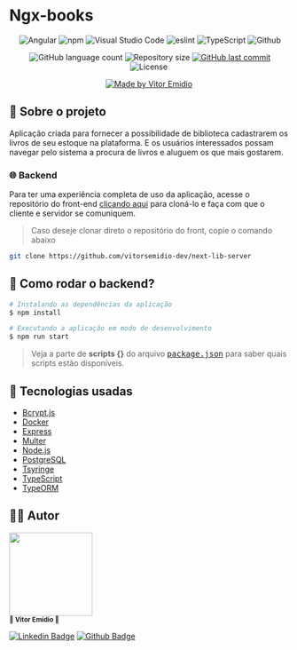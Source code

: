# Ngx-books

<div align="center">

![]()
<img src="https://aleen42.github.io/badges/src/angular.svg" alt="Angular" />
<img src="https://aleen42.github.io/badges/src/npm.svg" alt="npm" />
<img src="https://aleen42.github.io/badges/src/visual_studio_code.svg" alt="Visual Studio Code" />
<img src="https://aleen42.github.io/badges/src/eslint.svg" alt="eslint" />
<img src="https://aleen42.github.io/badges/src/typescript.svg" alt="TypeScript" />
<img src="https://aleen42.github.io/badges/src/github.svg" alt="Github" />

![]()
<img alt="GitHub language count" src="https://img.shields.io/github/languages/count/vitorsemidio-dev/ngx-books?color=%2304D361">
<img alt="Repository size" src="https://img.shields.io/github/repo-size/vitorsemidio-dev/ngx-books?">
<a href="https://github.com/vitorsemidio-dev/ngx-books/commits/master">
<img alt="GitHub last commit" src="https://img.shields.io/github/last-commit/vitorsemidio-dev/ngx-books?">
</a>
<img alt="License" src="https://img.shields.io/badge/license-MIT-brightgreen?">

<a href="https://www.linkedin.com/in/vitorsemidio" target="_blank">
  <img alt="Made by Vitor Emidio" src="https://img.shields.io/badge/Made%20by-Vitor Emidio-%20?style=flat&logo=Linkedin&logoColor=white">
</a>
</div>

## 🔮 Sobre o projeto

Aplicação criada para fornecer a possibilidade de biblioteca cadastrarem os livros de seu estoque na plataforma. E os usuários interessados possam navegar pelo sistema a procura de livros e aluguem os que mais gostarem.

### 🌐 Backend

Para ter uma experiência completa de uso da aplicação, acesse o repositório do front-end [clicando aqui](https://github.com/vitorsemidio-dev/next-lib-server) para cloná-lo e faça com que o cliente e servidor se comuniquem.

> Caso deseje clonar direto o repositório do front, copie o comando abaixo

```sh
git clone https://github.com/vitorsemidio-dev/next-lib-server
```

## 🎲 Como rodar o backend?

```sh
# Instalando as dependências da aplicação
$ npm install

# Executando a aplicação em modo de desenvolvimento
$ npm run start
```

> Veja a parte de **scripts {}** do arquivo <kbd>[package.json](https://github.com/vitorsemidio-dev/next-lib-server/blob/master/package.json)</kbd> para saber quais scripts estão disponíveis.

## 🚀 Tecnologias usadas

- [Bcrypt.js](https://github.com/dcodeIO/bcrypt.js)
- [Docker](https://www.docker.com/)
- [Express](https://expressjs.com/pt-br/)
- [Multer](https://github.com/expressjs/multer)
- [Node.js](https://nodejs.org/pt-br/)
- [PostgreSQL](https://www.postgresql.org/)
- [Tsyringe](https://github.com/microsoft/tsyringe)
- [TypeScript](https://www.typescriptlang.org/)
- [TypeORM](https://typeorm.io/)

<a name="-autor"></a>

## 🦸‍♂️ Autor

<p>
<kbd>
 <img  src="https://avatars2.githubusercontent.com/u/52754546?s=460&u=beb81a6de4cfbea7677783e3ab2527e30582478d&v=4" width="150px;" alt=""/>
 </kbd>
 <br />
 <sub><strong>🌟 Vitor Emídio 🌟</strong></sub>
</p>

[![Linkedin Badge](https://img.shields.io/badge/Vitor-Emidio-blue?style=flat-square&logo=Linkedin&logoColor=white&link=https://https://www.linkedin.com/in/vitorsemidio/)](https://www.linkedin.com/in/vitorsemidio/)
[![Github Badge](https://img.shields.io/badge/-Github-000?style=flat-square&logo=Github&logoColor=white&link=https://github.com/vitorsemidio-dev)](https://github.com/vitorsemidio-dev)
